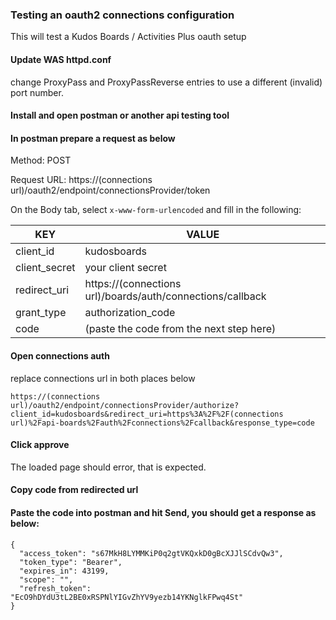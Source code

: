 ### Testing an oauth2 connections configuration

This will test a Kudos Boards / Activities Plus oauth setup

#### Update WAS httpd.conf

  change ProxyPass and ProxyPassReverse entries to use a different (invalid) port number.

#### Install and open postman or another api testing tool

#### In postman prepare a request as below


  Method: POST

  Request URL: https://(connections url)/oauth2/endpoint/connectionsProvider/token

  On the Body tab, select `x-www-form-urlencoded` and fill in the following:


  | KEY           | VALUE                                                      |
  | ------------- | ---------------------------------------------------------- |
  | client_id     | kudosboards                                                |
  | client_secret | your client secret                                         |
  | redirect_uri  | https://(connections url)/boards/auth/connections/callback |
  | grant_type    | authorization_code                                         |
  | code          | (paste the code from the next step here)                   |

#### Open connections auth

  replace connections url in both places below

    https://(connections url)/oauth2/endpoint/connectionsProvider/authorize?client_id=kudosboards&redirect_uri=https%3A%2F%2F(connections url)%2Fapi-boards%2Fauth%2Fconnections%2Fcallback&response_type=code

#### Click approve

The loaded page should error, that is expected.

#### Copy code from redirected url

#### Paste the code into postman and hit Send, you should get a response as below:

    {
      "access_token": "s67MkH8LYMMKiP0q2gtVKQxkD0gBcXJJlSCdvQw3",
      "token_type": "Bearer",
      "expires_in": 43199,
      "scope": "",
      "refresh_token": "EcO9hDYdU3tL2BE0xRSPNlYIGvZhYV9yezb14YKNglkFPwq4St"
    }
